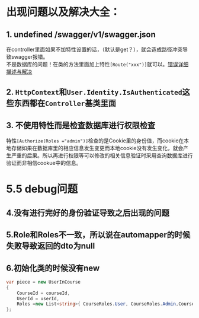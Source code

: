 # 出现问题以及解决大全：
## 1. undefined /swagger/v1/swagger.json
在controller里面如果不加特性设置的话，（默认是get？），就会造成路径冲突导致swagger报错。  
不是数据库的问题！在类的方法里面加上特性`[Route("xxx")]`就可以。[错误详细描述与解决](https://btrehberi.com/swagger-failed-to-load-api-definition-fetch-error-undefined-hatasi-cozumu/)

## 2. `HttpContext`和`User.Identity.IsAuthenticated`这些东西都在`Controller`基类里面
## 3. 不使用特性而是检查数据库进行权限检查
特性`[Authorize(Roles ="admin")]`检查的是Cookie里的身份值，而cookie在本地存储如果在数据库里的相应信息发生变更而本地cookie没有发生变化，就会产生严重的后果。所以再进行权限等可以修改的相关信息验证时采用查询数据库进行验证而非相信cookue中的信息。

# 5.5 debug问题
## 4.没有进行完好的身份验证导致之后出现的问题
## 5.Role和Roles不一致，所以说在automapper的时候失败导致返回的dto为null
## 6.初始化类的时候没有new
```cs
var piece = new UserInCourse
{
    CourseId = courseId,
    UserId = userId,
    Roles =new List<string>{ CourseRoles.User, CourseRoles.Admin,CourseRoles.Owner }
};
```
